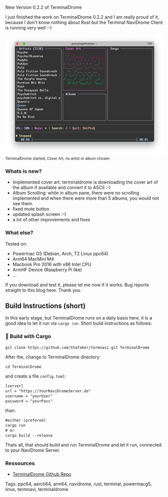 New Version 0.2.2 of TerminalDrome

I just finished the work on TerminalDrome 0.2.2 and I am really proud of it,
because I don't know nothing about Rust but the Terminal NaviDrome Client is
running very well :-) 

![](/images/terminaldrome_cover_here.png)
<small>TerminalDrome started, Cover Art, no artist or album chosen</small>

### Whats is new?

* Implemented cover art: terminaldrome is downloading the cover art of the album
if available and convert it to ASCII :-)
* Album Scrolling: while in album pane, there were no scrolling implemented and
when there were more than 5 albums, you would not see them.
* fixed mute button
* updated splash screen :-)
* a lot of other improvements and fixes

### What else?

Tested on:

* Powermac G5 (Debian, Arch, T2 Linux ppc64)
* Arm64 MacMini M4
* Macbook Pro 2016 with x86 Intel CPU
* ArmHF Device (Raspberry Pi like)
* ...

If you download and test it, please let me now if it works. Bug reports straight
to this blog here. Thank you.

## Build Instructions (short)

In this early stage, but TerminalDrome runs on a daily basis here, it is a good
idea to let it run via <code>cargo run</code>. Short build instructions as follows:

### 🔧 Build with Cargo

	git clone https://github.com/thafaker/termnavi.git TerminalDrome

After the, change to TerminalDrome directory:

	cd TerminalDrome

and create a file <code>config.toml</code>:

	[server]
	url = "https://YourNaviDromeServer.de"
	username = "yourUser"
	password = "yourPass"

than:

	#either (prefered)
	cargo run
	# or
	cargo build --release

Thats all, that should build and run TerminalDrome and let it run, connected
to your NaviDrome Server.

### Ressources
* [TerminalDrome Github Repo](https://github.com/thafaker/termnavi/tree/main)

Tags: ppc64, aarch64, arm64, navidrome, rust, terminal, powermacg5, linux, termnavi, terminaldrome
